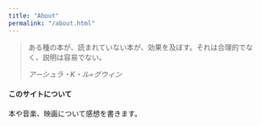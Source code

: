 ```yaml
---
title: "About"
permalink: "/about.html"
---
```


> ある種の本が、読まれていない本が、効果を及ぼす。それは合理的でなく、説明は容易でない。
> 
> *アーシュラ・K・ル=グウィン*

#### このサイトについて

本や音楽、映画について感想を書きます。
